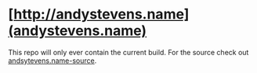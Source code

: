 # [http://andystevens.name](andystevens.name)

This repo will only ever contain the current build. For the source check out [andsytevens.name-source](https://github.com/andystevensname/andystevens.name-source).
